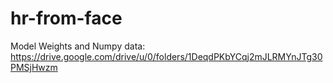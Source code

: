 # hr-from-face
Model Weights and Numpy data: https://drive.google.com/drive/u/0/folders/1DeqdPKbYCqj2mJLRMYnJTg30PMSjHwzm
